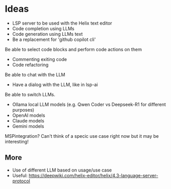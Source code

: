 # Ideas

* LSP server to be used with the Helix text editor
* Code completion using LLMs
* Code generation using LLMs text
* Be a replacement for 'github copilot cli'

Be able to select code blocks and perform code actions on them

* Commenting exiting code
* Code refactoring

Be able to chat with the LLM

* Have a dialog with the LLM, like in lsp-ai

Be able to switch LLMs. 

* Ollama local LLM models (e.g. Qwen Coder vs Deepseek-R1 for different purposes)
* OpenAI models
* Claude models
* Gemini models

MSPintegration? Can't think of a specic use case right now but it may be interesting!

## More

* Use of different LLM based on usage/use case
* Useful: https://deepwiki.com/helix-editor/helix/4.3-language-server-protocol

